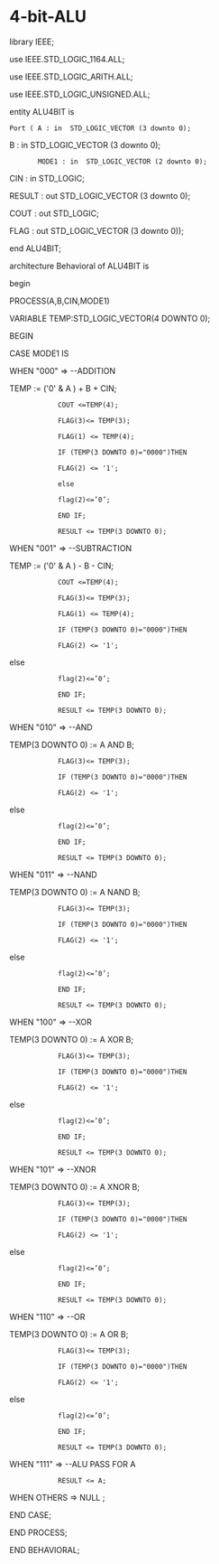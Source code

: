 # 4-bit-ALU
library IEEE;

use IEEE.STD_LOGIC_1164.ALL;

use IEEE.STD_LOGIC_ARITH.ALL;

use IEEE.STD_LOGIC_UNSIGNED.ALL;

entity ALU4BIT is

    Port ( A : in  STD_LOGIC_VECTOR (3 downto 0);

B : in  STD_LOGIC_VECTOR (3 downto 0);

           MODE1 : in  STD_LOGIC_VECTOR (2 downto 0);

CIN : in  STD_LOGIC;

RESULT : out  STD_LOGIC_VECTOR (3 downto 0);

COUT : out  STD_LOGIC;

FLAG : out  STD_LOGIC_VECTOR (3 downto 0));

end ALU4BIT;

architecture Behavioral of ALU4BIT is

begin

PROCESS(A,B,CIN,MODE1)

VARIABLE TEMP:STD_LOGIC_VECTOR(4 DOWNTO 0);

BEGIN

CASE MODE1 IS

WHEN "000" =>                                                                                                        --ADDITION

TEMP := ('0' & A ) + B + CIN;

				COUT <=TEMP(4);

				FLAG(3)<= TEMP(3);

				FLAG(1) <= TEMP(4);

				IF (TEMP(3 DOWNTO 0)="0000")THEN

				FLAG(2) <= '1';

				else	

				flag(2)<=’0’;

				END IF;

				RESULT <= TEMP(3 DOWNTO 0);

				

WHEN "001" => --SUBTRACTION 

TEMP := ('0' & A ) - B - CIN;

				COUT <=TEMP(4);

				FLAG(3)<= TEMP(3);

				FLAG(1) <= TEMP(4);

				IF (TEMP(3 DOWNTO 0)="0000")THEN

				FLAG(2) <= '1';

else	

				flag(2)<=’0’;

				END IF;

				RESULT <= TEMP(3 DOWNTO 0);

WHEN "010" =>                                                                                                                   --AND 

TEMP(3 DOWNTO 0) := A AND B;

				FLAG(3)<= TEMP(3);

				IF (TEMP(3 DOWNTO 0)="0000")THEN

				FLAG(2) <= '1';

else	

				flag(2)<=’0’;

				END IF;

				RESULT <= TEMP(3 DOWNTO 0);

				

WHEN "011" =>                                                                                        --NAND 

TEMP(3 DOWNTO 0) := A NAND B;

				FLAG(3)<= TEMP(3);

				IF (TEMP(3 DOWNTO 0)="0000")THEN

				FLAG(2) <= '1';

else	

				flag(2)<=’0’;

				END IF;

				RESULT <= TEMP(3 DOWNTO 0);

WHEN "100" =>                                                                                                       --XOR 

TEMP(3 DOWNTO 0) := A XOR B;

				FLAG(3)<= TEMP(3);

				IF (TEMP(3 DOWNTO 0)="0000")THEN

				FLAG(2) <= '1';

else	

				flag(2)<=’0’;

				END IF;

				RESULT <= TEMP(3 DOWNTO 0);

				

WHEN "101" =>   --XNOR 

TEMP(3 DOWNTO 0) := A XNOR B;

				FLAG(3)<= TEMP(3);

				IF (TEMP(3 DOWNTO 0)="0000")THEN

				FLAG(2) <= '1';

else	

				flag(2)<=’0’;

				END IF;

				RESULT <= TEMP(3 DOWNTO 0);

					

WHEN "110" =>                                                                                                                   --OR 

TEMP(3 DOWNTO 0) := A OR B;

				FLAG(3)<= TEMP(3);

				IF (TEMP(3 DOWNTO 0)="0000")THEN                         

				FLAG(2) <= '1';

else	

				flag(2)<=’0’;

				END IF;

				RESULT <= TEMP(3 DOWNTO 0);

WHEN "111" =>                                                                                    --ALU PASS FOR A

				RESULT <= A;				

				

WHEN OTHERS =>		NULL	;	

END CASE;

END PROCESS;				

END BEHAVIORAL;
